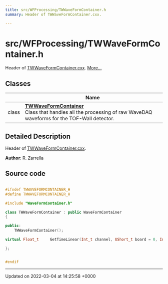 ```yaml
---
title: src/WFProcessing/TWWaveFormContainer.h
summary: Header of TWWaveFormContainer.cxx. 

---
```


# src/WFProcessing/TWWaveFormContainer.h

Header of [TWWaveFormContainer.cxx](/Files/TWWaveFormContainer_8cxx.md#file-twwaveformcontainer.cxx).  [More...](#detailed-description)

## Classes

|                | Name           |
| -------------- | -------------- |
| class | **[TWWaveFormContainer](/Classes/classTWWaveFormContainer.md)** <br>Class that handles all the processing of raw WaveDAQ waveforms for the TOF-Wall detector.  |

## Detailed Description

Header of [TWWaveFormContainer.cxx](/Files/TWWaveFormContainer_8cxx.md#file-twwaveformcontainer.cxx). 

**Author**: R. Zarrella 



## Source code

```cpp

#ifndef TWWAVEFORMCONTAINER_H
#define TWWAVEFORMCONTAINER_H

#include "WaveFormContainer.h"

class TWWaveFormContainer : public WaveFormContainer
{

public:
    TWWaveFormContainer();

virtual Float_t     GetTimeLinear(Int_t channel, UShort_t board = 0, Int_t event=-1, TFile* fOut=nullptr, TString detector="");

};


#endif
```


-------------------------------

Updated on 2022-03-04 at 14:25:58 +0000
